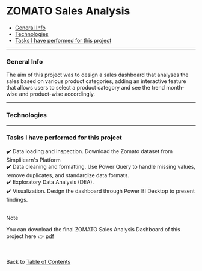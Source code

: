 # ZOMATO Sales Analysis

- [General Info]()
- [Technologies]()
- [Tasks I have performed for this project]()
---

### **General Info**
The aim of this project was to design a sales dashboard that analyses the sales based on various product categories, adding an interactive feature that allows users to select a product category and see the trend month-wise and product-wise accordingly.
- - -

### **Technologies**


- - -

### **Tasks I have performed for this project**
✔️ Data loading and inspection. Download the Zomato dataset from Simplilearn's Platform <br />
✔️ Data cleaning and formatting. Use Power Query to handle missing values, remove duplicates, and standardize data formats.<br />
✔️ Exploratory Data Analysis (DEA). <br />
✔️ Visualization. Design the dashboard through Power BI Desktop to present findings.<br />
<br />

> [!NOTE]
> You can download the final ZOMATO Sales Analysis Dashboard of this project here 👉 [pdf](https://github.com/KaroLili1/myBAPortfolio.com/blob/main/PowerBI/ZomatoReport%20KaroLiLopez.pdf)
<br />


Back to [Table of Contents](https://github.com/KaroLili1/myBAPortfolio.com)
